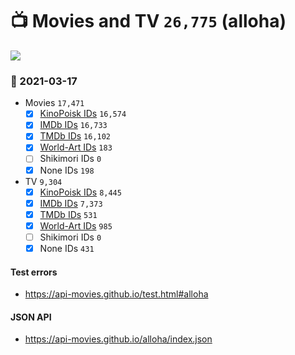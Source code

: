 # :tv: Movies and TV `26,775` (alloha)

<a href="https://API-Movies.github.io"><img src="https://API-Movies.github.io/banner.png?cache"></a>

### :date: 2021-03-17
- Movies `17,471`
  - [x] <a href="https://API-Movies.github.io/alloha/movie_kinopoisk_ids.json">KinoPoisk IDs</a> `16,574`
  - [x] <a href="https://API-Movies.github.io/alloha/movie_imdb_ids.json">IMDb IDs</a> `16,733`
  - [x] <a href="https://API-Movies.github.io/alloha/movie_tmdb_ids.json">TMDb IDs</a> `16,102`
  - [x] <a href="https://API-Movies.github.io/alloha/movie_world_art_ids.json">World-Art IDs</a> `183`
  - [ ] Shikimori IDs `0`
  - [x] None IDs `198`
- TV `9,304`
  - [x] <a href="https://API-Movies.github.io/alloha/tv_kinopoisk_ids.json">KinoPoisk IDs</a> `8,445`
  - [x] <a href="https://API-Movies.github.io/alloha/tv_imdb_ids.json">IMDb IDs</a> `7,373`
  - [x] <a href="https://API-Movies.github.io/alloha/tv_tmdb_ids.json">TMDb IDs</a> `531`
  - [x] <a href="https://API-Movies.github.io/alloha/tv_world_art_ids.json">World-Art IDs</a> `985`
  - [ ] Shikimori IDs `0`
  - [x] None IDs `431`
#### Test errors
- <a href='https://api-movies.github.io/test.html#alloha'>https://api-movies.github.io/test.html#alloha</a>
#### JSON API
- <a href='https://api-movies.github.io/alloha/index.json'>https://api-movies.github.io/alloha/index.json</a>
